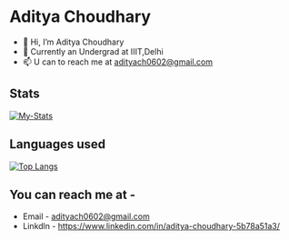 # Aditya Choudhary

- 👋 Hi, I’m Aditya Choudhary
- 🌱 Currently an Undergrad at IIIT,Delhi
- 📫 U can to reach me at adityach0602@gmail.com

## Stats

[![My-Stats](https://github-readme-stats.vercel.app/api?username=Treridith&theme=radical&show_icons=true&layout=compact&height=30)](https://github.com/Treridith)

## Languages used

[![Top Langs](https://github-readme-stats.vercel.app/api/top-langs/?username=Treridith&theme=radical&layout=compact)](https://github.com/Treridith)

## You can reach me at -

- Email - adityach0602@gmail.com
- Linkdln - https://www.linkedin.com/in/aditya-choudhary-5b78a51a3/
